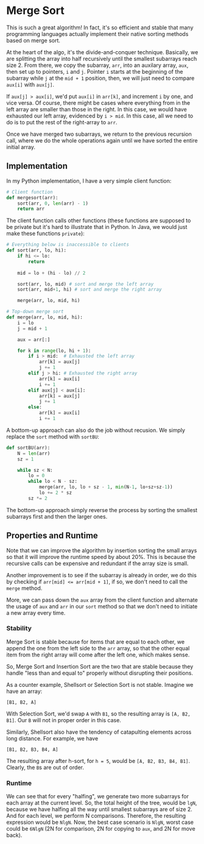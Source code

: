 # Merge Sort

This is such a great algorithm! In fact, it's so efficient and stable that many programming languages actually implement their native sorting methods based on merge sort.

At the heart of the algo, it's the divide-and-conquer technique. Basically, we are splitting the array into half recursively until the smallest subarrays reach size 2. From there, we copy the subarray, `arr`, into an auxilary array, `aux`, then set up to pointers, `i` and `j`. Pointer `i` starts at the beginning of the subarray while `j` at the `mid + 1` position, then, we will just need to compare `aux[i]` with `aux[j]`.

If `aux[j] > aux[i]`, we'd put `aux[i]` in `arr[k]`, and increment `i` by one, and vice versa. Of course, there might be cases where everything from in the left array are smaller than those in the right. In this case, we would have exhausted our left array, evidenced by `i > mid`. In this case, all we need to do is to put the rest of the right-array to `arr`.

Once we have merged two subarrays, we return to the previous recursion call, where we do the whole operations again until we have sorted the entire initial array.

## Implementation

In my Python implementation, I have a very simple client function:

```python
# Client function
def mergesort(arr):
    sort(arr, 0, len(arr) - 1)
    return arr
```

The client function calls other functions (these functions are supposed to be private but it's hard to illustrate that in Python. In Java, we would just make these functions `private`):
```python
# Everything below is inaccessible to clients
def sort(arr, lo, hi):
    if hi <= lo:
        return
    
    mid = lo + (hi - lo) // 2

    sort(arr, lo, mid) # sort and merge the left array
    sort(arr, mid+1, hi) # sort and merge the right array

    merge(arr, lo, mid, hi)

# Top-down merge sort
def merge(arr, lo, mid, hi):
    i = lo
    j = mid + 1

    aux = arr[:]

    for k in range(lo, hi + 1):
        if i > mid:  # Exhausted the left array
            arr[k] = aux[j]
            j += 1
        elif j > hi: # Exhausted the right array
            arr[k] = aux[i]
            i += 1
        elif aux[j] < aux[i]:
            arr[k] = aux[j]
            j += 1
        else:
            arr[k] = aux[i]
            i += 1
```

A bottom-up approach can also do the job without recusion. We simply replace the `sort` method with `sortBU`:

```python
def sortBU(arr): 
    N = len(arr)
    sz = 1

    while sz < N:
        lo = 0
        while lo < N - sz:
            merge(arr, lo, lo + sz - 1, min(N-1, lo+sz+sz-1))
            lo += 2 * sz
        sz *= 2
```

The bottom-up approach simply reverse the process by sorting the smallest subarrays first and then the larger ones.


## Properties and Runtime

Note that we can improve the algorithm by insertion sorting the small arrays so that it will improve the runtime speed by about 20%. This is because the recursive calls can be expensive and redundant if the array size is small.

Another improvement is to see if the subarray is already in order, we do this by checking if `arr[mid] <= arr[mid + 1]`, if so, we don't need to call the `merge` method.

More, we can pass down the `aux` array from the client function and alternate the usage of `aux` and `arr` in our `sort` method so that we don't need to initiate a new array every time.

### Stability

Merge Sort is stable because for items that are equal to each other, we append the one from the left side to the `arr` array, so that the other equal item from the right array will come after the left one, which makes sense.

So, Merge Sort and Insertion Sort are the two that are stable because they handle "less than and equal to" properly without disrupting their positions.

As a counter example, Shellsort or Selection Sort is not stable. Imagine we have an array:

```
[B1, B2, A]
```

With Selection Sort, we'd swap `A` with `B1`, so the resulting array is `[A, B2, B1]`. Our `B` will not in proper order in this case. 

Similarly, Shellsort also have the tendency of catapulting elements across long distance. For example, we have

```
[B1, B2, B3, B4, A]
```

The resulting array after h-sort, for `h = 5`, would be `[A, B2, B3, B4, B1]`. Clearly, the `B`s are out of order.

### Runtime

We can see that for every "halfing", we generate two more subarrays for each array at the current level. So, the total height of the tree, would be `lgN`, because we have halfing all the way until smallest subarrays are of size 2. And for each level, we perform N comparisons. Therefore, the resulting expression would be `NlgN`. Now, the best case scenario is `NlgN`, worst case could be `6NlgN` (2N for comparison, 2N for copying to `aux`, and 2N for move back).
